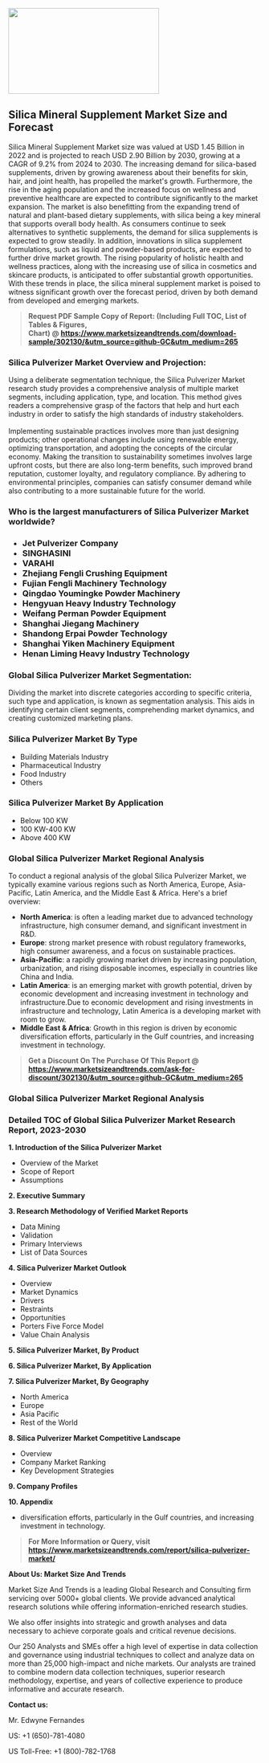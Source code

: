 <p><img class="alignnone size-medium wp-image-20088" src="https://ffe5etoiles.com/wp-content/uploads/2024/12/MST1-300x171.png" alt="" width="300" height="171" /></p><h2>Silica Mineral Supplement Market Size and Forecast</h2><p>Silica Mineral Supplement Market size was valued at USD 1.45 Billion in 2022 and is projected to reach USD 2.90 Billion by 2030, growing at a CAGR of 9.2% from 2024 to 2030. The increasing demand for silica-based supplements, driven by growing awareness about their benefits for skin, hair, and joint health, has propelled the market's growth. Furthermore, the rise in the aging population and the increased focus on wellness and preventive healthcare are expected to contribute significantly to the market expansion. The market is also benefitting from the expanding trend of natural and plant-based dietary supplements, with silica being a key mineral that supports overall body health. As consumers continue to seek alternatives to synthetic supplements, the demand for silica supplements is expected to grow steadily. In addition, innovations in silica supplement formulations, such as liquid and powder-based products, are expected to further drive market growth. The rising popularity of holistic health and wellness practices, along with the increasing use of silica in cosmetics and skincare products, is anticipated to offer substantial growth opportunities. With these trends in place, the silica mineral supplement market is poised to witness significant growth over the forecast period, driven by both demand from developed and emerging markets.</p><blockquote id="" class=""><strong>Request PDF Sample Copy of Report: (Including Full TOC, List of Tables &amp; Figures, Chart)&nbsp;@&nbsp;<strong><a href="https://www.marketsizeandtrends.com/download-sample/302130/&utm_source=github-GC&utm_medium=265" target="_blank">https://www.marketsizeandtrends.com/download-sample/302130/&utm_source=github-GC&utm_medium=265</a></strong></strong></blockquote><h3 id="" class="">Silica Pulverizer Market&nbsp;Overview and Projection:</h3><p id="" class="">Using a deliberate segmentation technique, the Silica Pulverizer Market research study provides a comprehensive analysis of multiple market segments, including application, type, and location. This method gives readers a comprehensive grasp of the factors that help and hurt each industry in order to satisfy the high standards of industry stakeholders. <br /> <br />Implementing sustainable practices involves more than just designing products; other operational changes include using renewable energy, optimizing transportation, and adopting the concepts of the circular economy. Making the transition to sustainability sometimes involves large upfront costs, but there are also long-term benefits, such improved brand reputation, customer loyalty, and regulatory compliance. By adhering to environmental principles, companies can satisfy consumer demand while also contributing to a more sustainable future for the world.</p><h3 id="" class="">Who is the largest manufacturers of&nbsp;Silica Pulverizer Market worldwide?</h3><h3 class=""><p><ul><li>Jet Pulverizer Company </li><li> SINGHASINI </li><li> VARAHI </li><li> Zhejiang Fengli Crushing Equipment </li><li> Fujian Fengli Machinery Technology </li><li> Qingdao Youmingke Powder Machinery </li><li> Hengyuan Heavy Industry Technology </li><li> Weifang Perman Powder Equipment </li><li> Shanghai Jiegang Machinery </li><li> Shandong Erpai Powder Technology </li><li> Shanghai Yiken Machinery Equipment </li><li> Henan Liming Heavy Industry Technology</li></ul></p></h3><h3 id="" class="">Global&nbsp;Silica Pulverizer Market Segmentation:</h3><p id="" class="">Dividing the market into discrete categories according to specific criteria, such type and application, is known as segmentation analysis. This aids in identifying certain client segments, comprehending market dynamics, and creating customized marketing plans.</p><h3 id="" class="">Silica Pulverizer Market&nbsp;By Type</h3><p><p><ul><li>Building Materials Industry</li><li> Pharmaceutical Industry</li><li> Food Industry</li><li> Others</p></li></ul></p></p><h3 id="" class="">Silica Pulverizer Market&nbsp;By Application</h3><p class=""><p><ul><li>Below 100 KW</li><li> 100 KW-400 KW</li><li> Above 400 KW</li></ul></p></p><h3 id="" class="">Global Silica Pulverizer Market Regional Analysis</h3><p id="" class="">To conduct a regional analysis of the global Silica Pulverizer Market, we typically examine various regions such as North America, Europe, Asia-Pacific, Latin America, and the Middle East &amp; Africa. Here's a brief overview:</p><ul><li><strong>North America</strong>: is often a leading market due to advanced technology infrastructure, high consumer demand, and significant investment in R&amp;D.</li><li><strong>Europe</strong>: strong market presence with robust regulatory frameworks, high consumer awareness, and a focus on sustainable practices.</li><li><strong>Asia-Pacific</strong>: a rapidly growing market driven by increasing population, urbanization, and rising disposable incomes, especially in countries like China and India.</li><li><strong>Latin America</strong>: is an emerging market with growth potential, driven by economic development and increasing investment in technology and infrastructure.Due to economic development and rising investments in infrastructure and technology, Latin America is a developing market with room to grow.</li><li><strong>Middle East &amp; Africa</strong>: Growth in this region is driven by economic diversification efforts, particularly in the Gulf countries, and increasing investment in technology.</li></ul><blockquote id="" class=""><strong>Get a Discount On The Purchase Of This Report @ <strong><a href="https://www.marketsizeandtrends.com/ask-for-discount/302130/&utm_source=github-GC&utm_medium=265" target="_blank">https://www.marketsizeandtrends.com/ask-for-discount/302130/&utm_source=github-GC&utm_medium=265</a></strong></strong></blockquote><h3 id="" class="">Global Silica Pulverizer Market Regional Analysis</h3><h3 id="" class="">Detailed TOC of Global Silica Pulverizer Market Research Report, 2023-2030</h3><p id="" class=""><strong>1. Introduction of the Silica Pulverizer Market</strong></p><ul><li>Overview of the Market</li><li>Scope of Report</li><li>Assumptions</li></ul><p id="" class=""><strong>2. Executive Summary</strong></p><p id="" class=""><strong>3. Research Methodology of Verified Market Reports</strong></p><ul><li>Data Mining</li><li>Validation</li><li>Primary Interviews</li><li>List of Data Sources</li></ul><p id="" class=""><strong>4. Silica Pulverizer Market Outlook</strong></p><ul><li>Overview</li><li>Market Dynamics</li><li>Drivers</li><li>Restraints</li><li>Opportunities</li><li>Porters Five Force Model</li><li>Value Chain Analysis</li></ul><p id="" class=""><strong>5. Silica Pulverizer Market, By Product</strong></p><p id="" class=""><strong>6. Silica Pulverizer Market, By Application</strong></p><p id="" class=""><strong>7. Silica Pulverizer Market, By Geography</strong></p><ul><li>North America</li><li>Europe</li><li>Asia Pacific</li><li>Rest of the World</li></ul><p id="" class=""><strong>8. Silica Pulverizer Market Competitive Landscape</strong></p><ul><li>Overview</li><li>Company Market Ranking</li><li>Key Development Strategies</li></ul><p id="" class=""><strong>9. Company Profiles</strong></p><p id="" class=""><strong>10. Appendix</strong></p><ul><li>diversification efforts, particularly in the Gulf countries, and increasing investment in technology.</li></ul><blockquote id="" class=""><strong>For More Information or Query, visit <strong><strong><a href="https://www.marketsizeandtrends.com/report/silica-pulverizer-market/" target="_blank">https://www.marketsizeandtrends.com/report/silica-pulverizer-market/</a></strong></strong></strong></blockquote><p id="" class=""><strong>About Us: Market Size And Trends</strong></p><p id="" class="">Market Size And Trends is a leading Global Research and Consulting firm servicing over 5000+ global clients. We provide advanced analytical research solutions while offering information-enriched research studies.</p><p id="" class="">We also offer insights into strategic and growth analyses and data necessary to achieve corporate goals and critical revenue decisions.</p><p id="" class="">Our 250 Analysts and SMEs offer a high level of expertise in data collection and governance using industrial techniques to collect and analyze data on more than 25,000 high-impact and niche markets. Our analysts are trained to combine modern data collection techniques, superior research methodology, expertise, and years of collective experience to produce informative and accurate research.</p><p id="" class=""><strong>Contact us:</strong></p><p id="" class="">Mr. Edwyne Fernandes</p><p id="" class="">US: +1 (650)-781-4080</p><p id="" class="">US Toll-Free: +1 (800)-782-1768</p>
